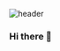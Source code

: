![header](https://capsule-render.vercel.app/api?type=waving&color=5D30FF&text=✨Welcome+to+Darrang's+World✨&fontColor=5D30FF&fontSize=30&fontAlign=50&fontAlignY=30&height=150&animation=fadeIn&)

### Hi there 👋

<!--
**Darrang/Darrang** is a ✨ _special_ ✨ repository because its `README.md` (this file) appears on your GitHub profile.

Here are some ideas to get you started:

- 🔭 I’m currently working on ...
- 🌱 I’m currently learning ...
- 👯 I’m looking to collaborate on ...
- 🤔 I’m looking for help with ...
- 💬 Ask me about ...
- 📫 How to reach me: ...
- 😄 Pronouns: ...
- ⚡ Fun fact: ...
-->
